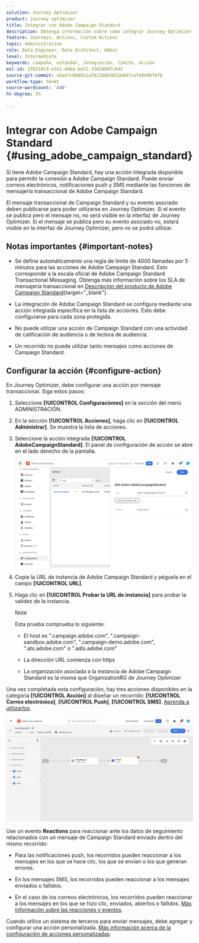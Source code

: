 ```yaml
---
solution: Journey Optimizer
product: journey optimizer
title: Integrar con Adobe Campaign Standard
description: Obtenga información sobre cómo integrar Journey Optimizer con Adobe Campaign Standard
feature: Journeys, Actions, Custom Actions
topic: Administration
role: Data Engineer, Data Architect, Admin
level: Intermediate
keywords: campaña, estándar, integración, límite, acción
exl-id: 2f0218c9-e1b1-44ba-be51-15824b9fc6d2
source-git-commit: a5ee7c668b51a761266b50216047caf48496f678
workflow-type: tm+mt
source-wordcount: '440'
ht-degree: 3%

---
```


# Integrar con Adobe Campaign Standard {#using_adobe_campaign_standard}

Si tiene Adobe Campaign Standard, hay una acción integrada disponible para permitir la conexión a Adobe Campaign Standard. Puede enviar correos electrónicos, notificaciones push y SMS mediante las funciones de mensajería transaccional de Adobe Campaign Standard.

El mensaje transaccional de Campaign Standard y su evento asociado deben publicarse para poder utilizarse en Journey Optimizer. Si el evento se publica pero el mensaje no, no será visible en la interfaz de Journey Optimizer. Si el mensaje se publica pero su evento asociado no, estará visible en la interfaz de Journey Optimizer, pero no se podrá utilizar.

## Notas importantes {#important-notes}

* Se define automáticamente una regla de límite de 4000 llamadas por 5 minutos para las acciones de Adobe Campaign Standard. Esto corresponde a la escala oficial de Adobe Campaign Standard Transactional Messaging. Obtenga más información sobre los SLA de mensajería transaccional en [Descripción del producto de Adobe Campaign Standard](https://helpx.adobe.com/es/legal/product-descriptions/campaign-standard.html){target="_blank"}.

* La integración de Adobe Campaign Standard se configura mediante una acción integrada específica en la lista de acciones. Esto debe configurarse para cada zona protegida.

* No puede utilizar una acción de Campaign Standard con una actividad de calificación de audiencia o de lectura de audiencia.

* Un recorrido no puede utilizar tanto mensajes como acciones de Campaign Standard.

## Configurar la acción {#configure-action}

En Journey Optimizer, debe configurar una acción por mensaje transaccional. Siga estos pasos:

1. Seleccione **[!UICONTROL Configuraciones]** en la sección del menú ADMINISTRACIÓN.

1. En la sección **[!UICONTROL Acciones]**, haga clic en **[!UICONTROL Administrar]**. Se muestra la lista de acciones.

1. Seleccione la acción integrada **[!UICONTROL AdobeCampaignStandard]**. El panel de configuración de acción se abre en el lado derecho de la pantalla.

   ![](assets/actioncampaign.png)

1. Copie la URL de instancia de Adobe Campaign Standard y péguela en el campo **[!UICONTROL URL]**.

1. Haga clic en **[!UICONTROL Probar la URL de instancia]** para probar la validez de la instancia.

   >[!NOTE]
   >
   >Esta prueba comprueba lo siguiente:
   >
   >* El host es &quot;.campaign.adobe.com&quot;, &quot;.campaign-sandbox.adobe.com&quot;, &quot;.campaign-demo.adobe.com&quot;, &quot;.ats.adobe.com&quot; o &quot;.adls.adobe.com&quot;
   >
   >* La dirección URL comienza con https
   >
   >* La organización asociada a la instancia de Adobe Campaign Standard es la misma que OrganizationRG de Journey Optimizer

Una vez completada esta configuración, hay tres acciones disponibles en la categoría **[!UICONTROL Acción]** al diseñar un recorrido: **[!UICONTROL Correo electrónico]**, **[!UICONTROL Push]**, **[!UICONTROL SMS]**. [Aprenda a utilizarlos](../building-journeys/using-adobe-campaign-standard.md).

![](assets/journey58.png)

Use un evento **Reactions** para reaccionar ante los datos de seguimiento relacionados con un mensaje de Campaign Standard enviado dentro del mismo recorrido:

* Para las notificaciones push, los recorridos pueden reaccionar a los mensajes en los que se hace clic, los que se envían o los que generan errores.

* En los mensajes SMS, los recorridos pueden reaccionar a los mensajes enviados o fallidos.

* En el caso de los correos electrónicos, los recorridos pueden reaccionar a los mensajes en los que se hizo clic, enviados, abiertos o fallidos. [Más información sobre las reacciones y eventos](../building-journeys/reaction-events.md).

Cuando utilice un sistema de terceros para enviar mensajes, debe agregar y configurar una acción personalizada. [Más información acerca de la configuración de acciones personalizadas](../action/about-custom-action-configuration.md).
